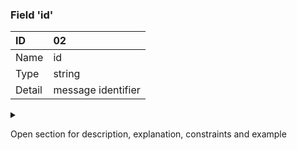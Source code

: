 ### Field 'id'

| ID     | 02 |
| :----  | :---------- |
| Name   | id |
| Type   | string |
| Detail | message identifier |

<details><summary>

Open section for description, explanation, constraints and example

</summary>

#### Description

The `id` attribute identifies the individual event, (preferrably) in the form of a UUID.

#### Explanation

CloudEvents provides a solution to implement idempotency, requiring that the combination of id and source uniquely identifies an event, which can be used as the idempotency key in downstream implementations. The combination of id and source must therefore be unique from the perspective of the producer. The combination of id and source can be used by a consumer to determine whether an event has already been processed.

#### Constraints

- Mandatory
- Contains a non-empty string value
- Producer is responsible that `id` (combined with `source`) is unique over all events

#### Example

`"id": "f3dce042-cd6e-4977-844d-05be8dce7cea"`

</details>
